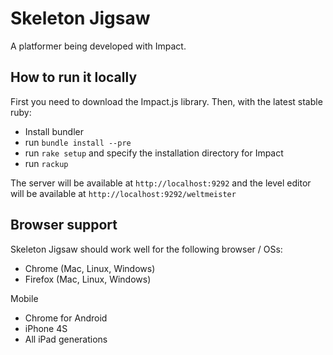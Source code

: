 Skeleton Jigsaw
===============

A platformer being developed with Impact.

## How to run it locally

First you need to download the Impact.js library. Then, with the latest stable ruby:

- Install bundler
- run `bundle install --pre`
- run `rake setup` and specify the installation directory for Impact
- run `rackup`

The server will be available at `http://localhost:9292` and the level editor will be available at `http://localhost:9292/weltmeister`

## Browser support

Skeleton Jigsaw should work well for the following browser / OSs:

* Chrome (Mac, Linux, Windows)
* Firefox (Mac, Linux, Windows)

Mobile

* Chrome for Android
* iPhone 4S
* All iPad generations
